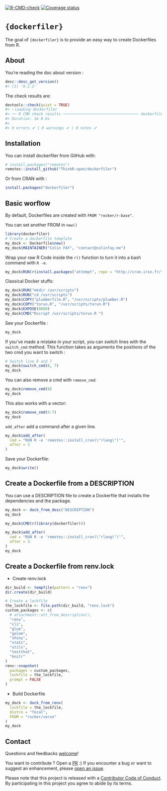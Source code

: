 
<!-- README.md is generated from README.Rmd. Please edit that file -->
<!-- badges: start -->

[![R-CMD-check](https://github.com/ThinkR-open/dockerfiler/workflows/R-CMD-check/badge.svg)](https://github.com/ThinkR-open/dockerfiler/actions)
[![Coverage
status](https://codecov.io/gh/ThinkR-open/dockerfiler/branch/master/graph/badge.svg)](https://codecov.io/github/ThinkR-open/dockerfiler?branch=master)
<!-- badges: end -->

# `{dockerfiler}`

The goal of `{dockerfiler}` is to provide an easy way to create
Dockerfiles from R.

## About

You’re reading the doc about version :

``` r
desc::desc_get_version()
#> [1] '0.2.2'
```

The check results are:

``` r
devtools::check(quiet = TRUE)
#> ℹ Loading dockerfiler
#> ── R CMD check results ────────────────────────────────── dockerfiler 0.2.2 ────
#> Duration: 1m 0.6s
#> 
#> 0 errors ✔ | 0 warnings ✔ | 0 notes ✔
```

## Installation

You can install dockerfiler from GitHub with:

``` r
# install.packages("remotes")
remotes::install_github("ThinkR-open/dockerfiler")
```

Or from CRAN with :

``` r
install.packages("dockerfiler")
```

## Basic worflow

By default, Dockerfiles are created with `FROM "rocker/r-base"`.

You can set another FROM in `new()`

``` r
library(dockerfiler)
# Create a dockerfile template
my_dock <- Dockerfile$new()
my_dock$MAINTAINER("Colin FAY", "contact@colinfay.me")
```

Wrap your raw R Code inside the `r()` function to turn it into a bash
command with `R -e`.

``` r
my_dock$RUN(r(install.packages("attempt", repo = "http://cran.irsn.fr/")))
```

Classical Docker stuffs:

``` r
my_dock$RUN("mkdir /usr/scripts")
my_dock$RUN("cd /usr/scripts")
my_dock$COPY("plumberfile.R", "/usr/scripts/plumber.R")
my_dock$COPY("torun.R", "/usr/scripts/torun.R")
my_dock$EXPOSE(8000)
my_dock$CMD("Rscript /usr/scripts/torun.R ")
```

See your Dockerfile :

``` r
my_dock
```

If you’ve made a mistake in your script, you can switch lines with the
`switch_cmd` method. This function takes as arguments the positions of
the two cmd you want to switch :

``` r
# Switch line 8 and 7
my_dock$switch_cmd(8, 7)
my_dock
```

You can also remove a cmd with `remove_cmd`:

``` r
my_dock$remove_cmd(8)
my_dock
```

This also works with a vector:

``` r
my_dock$remove_cmd(5:7)
my_dock
```

`add_after` add a command after a given line.

``` r
my_dock$add_after(
  cmd = "RUN R -e 'remotes::install_cran(\"rlang\")'",
  after = 3
)
```

Save your Dockerfile:

``` r
my_dock$write()
```

## Create a Dockerfile from a DESCRIPTION

You can use a DESCRIPTION file to create a Dockerfile that installs the
dependencies and the package.

``` r
my_dock <- dock_from_desc("DESCRIPTION")
my_dock

my_dock$CMD(r(library(dockerfiler)))

my_dock$add_after(
  cmd = "RUN R -e 'remotes::install_cran(\"rlang\")'",
  after = 3
)
my_dock
```

## Create a Dockerfile from renv.lock

- Create renv.lock

``` r
dir_build <- tempfile(pattern = "renv")
dir.create(dir_build)

# Create a lockfile
the_lockfile <- file.path(dir_build, "renv.lock")
custom_packages <- c(
  # attachment::att_from_description(),
  "renv",
  "cli",
  "glue",
  "golem",
  "shiny",
  "stats",
  "utils",
  "testthat",
  "knitr"
)
renv::snapshot(
  packages = custom_packages,
  lockfile = the_lockfile,
  prompt = FALSE
)
```

- Build Dockerfile

``` r
my_dock <- dock_from_renv(
  lockfile = the_lockfile,
  distro = "focal",
  FROM = "rocker/verse"
)
my_dock
```

## Contact

Questions and feedbacks [welcome](mailto:contact@colinfay.me)!

You want to contribute ? Open a
[PR](https://github.com/ThinkR-open/dockerfiler/pulls) :) If you
encounter a bug or want to suggest an enhancement, please [open an
issue](https://github.com/ThinkR-open/dockerfiler/issues).

Please note that this project is released with a [Contributor Code of
Conduct](CODE_OF_CONDUCT.md). By participating in this project you agree
to abide by its terms.
